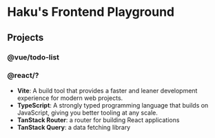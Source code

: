 # Haku's Frontend Playground

## Projects

### @vue/todo-list

### @react/?

- **Vite**: A build tool that provides a faster and leaner development experience for modern web projects.
- **TypeScript**: A strongly typed programming language that builds on JavaScript, giving you better tooling at any scale.
- **TanStack Router**: a router for building React applications
- **TanStack Query**: a data fetching library
